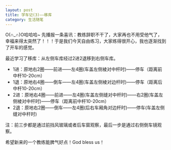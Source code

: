 ```yaml
---
layout: post
title: 学车记(3)——移库
category: 生活随笔
---
```


O(∩_∩)O哈哈哈~ 先播报一条喜讯：教练辞职不干了，大家再也不用受他气了，幸福来得太突然了！！！于是我们今天自由练习，大家练得很开心，我也逐渐找到了开车的感觉。

最近学习了移库：从左侧车库经过2进2退移到右侧车库。

  * 1进：原地右2圈——前进——左4圈(车盖左侧棱对中杆时)——停车（距离前中杆10-20cm）
  * 1退：原地右4圈——倒车——左4圈(车盖左侧棱对边杆时)——停车（距离后中杆10-20cm）
  * 2进：原地右4圈——前进——左4圈(车盖左侧缝对中杆时)——右2圈(车盖左侧棱对中杆时)——停车（距离前中杆10-20cm）
  * 2退：原地右2圈——倒车——左4圈(后右车厢角对边杆时)——停车(车盖左侧缝对中杆时)

注：前三步都是通过前挡风玻璃或者后车窗观察，最后一步是通过右侧倒车镜观察。

希望新来的一个教练能脾气好点！God bless us！

